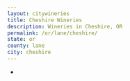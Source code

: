 ```yaml
---
layout: citywineries
title: Cheshire Wineries
description: Wineries in Cheshire, OR
permalink: /or/lane/cheshire/
state: or
county: lane
city: cheshire
---
```

-

